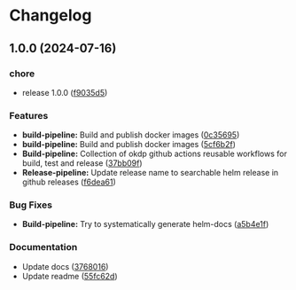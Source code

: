 # Changelog

## 1.0.0 (2024-07-16)


### chore

* release 1.0.0 ([f9035d5](https://github.com/OKDP/gh-workflows/commit/f9035d5696160cb8c9a846a217384eb76e468f17))


### Features

* **build-pipeline:** Build and publish docker images ([0c35695](https://github.com/OKDP/gh-workflows/commit/0c35695b783d1940cffb28f67b3ddfb2908a93cd))
* **build-pipeline:** Build and publish docker images ([5cf6b2f](https://github.com/OKDP/gh-workflows/commit/5cf6b2f065cc521f13f08c46193a20674e6254ca))
* **Build-pipeline:** Collection of okdp github actions reusable workflows for build, test and release ([37bb09f](https://github.com/OKDP/gh-workflows/commit/37bb09ff87ac84881e7b300911801c3cb0a95059))
* **Release-pipeline:** Update release name to searchable helm release in github releases ([f6dea61](https://github.com/OKDP/gh-workflows/commit/f6dea614413692ace35d4ffeb7bbba8bbab2c453))


### Bug Fixes

* **Build-pipeline:** Try to systematically generate helm-docs ([a5b4e1f](https://github.com/OKDP/gh-workflows/commit/a5b4e1f9d984ad76641ef0c607cae047e0701872))


### Documentation

* Update docs ([3768016](https://github.com/OKDP/gh-workflows/commit/37680168fc98446df286269964e7e902b516b727))
* Update readme ([55fc62d](https://github.com/OKDP/gh-workflows/commit/55fc62d4b6241c7978c66c090a4939bb238d4efd))
